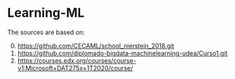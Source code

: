 # Learning-ML


The sources are based on:

0. https://github.com/CECAML/school_nierstein_2018.git
1. https://github.com/diplomado-bigdata-machinelearning-udea/Curso1.git
2. https://courses.edx.org/courses/course-v1:Microsoft+DAT275x+1T2020/course/
